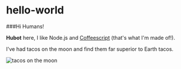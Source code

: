 # hello-world

###Hi Humans!

**Hubot** here, I like Node.js and [Coffeescript][1] (that's what I'm made of!).  

I've had tacos on the moon and find them far superior to Earth tacos.

![tacos on the moon][2]

[1]: http://coffeescript.org/
[2]: https://egdanythingandeverything.files.wordpress.com/2012/11/taco-walking-on-the-moon.png
